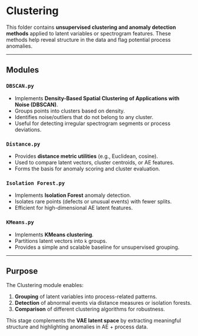 # Clustering

This folder contains **unsupervised clustering and anomaly detection methods** applied to latent variables or spectrogram features. These methods help reveal structure in the data and flag potential process anomalies.

---

## Modules

### `DBSCAN.py`
- Implements **Density-Based Spatial Clustering of Applications with Noise (DBSCAN)**.  
- Groups points into clusters based on density.  
- Identifies noise/outliers that do not belong to any cluster.  
- Useful for detecting irregular spectrogram segments or process deviations.

### `Distance.py`
- Provides **distance metric utilities** (e.g., Euclidean, cosine).  
- Used to compare latent vectors, cluster centroids, or AE features.  
- Forms the basis for anomaly scoring and cluster evaluation.

### `Isolation Forest.py`
- Implements **Isolation Forest** anomaly detection.  
- Isolates rare points (defects or unusual events) with fewer splits.  
- Efficient for high-dimensional AE latent features.

### `KMeans.py`
- Implements **KMeans clustering**.  
- Partitions latent vectors into `k` groups.  
- Provides a simple and scalable baseline for unsupervised grouping.

---

## Purpose

The Clustering module enables:
1. **Grouping** of latent variables into process-related patterns.  
2. **Detection** of abnormal events via distance measures or isolation forests.  
3. **Comparison** of different clustering algorithms for robustness.  

This stage complements the **VAE latent space** by extracting meaningful structure and highlighting anomalies in AE + process data.
